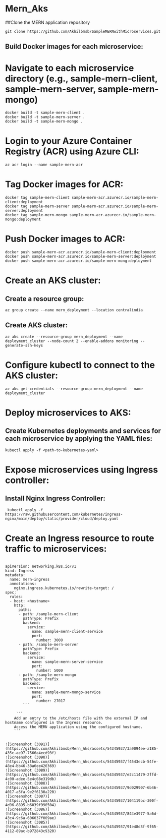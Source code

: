 # Mern_Aks
##Clone the MERN application repository
```
git clone https://github.com/Akhilbmsb/SampleMERNwithMicroservices.git
```
## Build Docker images for each microservice:

# Navigate to each microservice directory (e.g., sample-mern-client, sample-mern-server, sample-mern-mongo)
```
docker build -t sample-mern-client .
docker build -t sample-mern-server .
docker build -t sample-mern-mongo .
```

# Login to your Azure Container Registry (ACR) using Azure CLI:
```
az acr login --name sample-mern-acr
```

# Tag Docker images for ACR:
```
docker tag sample-mern-client sample-mern-acr.azurecr.io/sample-mern-client:deployment
docker tag sample-mern-server sample-mern-acr.azurecr.io/sample-mern-server:deployment
docker tag sample-mern-mongo sample-mern-acr.azurecr.io/sample-mern-mongo:deployment
```

# Push Docker images to ACR:
```
docker push sample-mern-acr.azurecr.io/sample-mern-client:deployment
docker push sample-mern-acr.azurecr.io/sample-mern-server:deployment
docker push sample-mern-acr.azurecr.io/sample-mern-mong:deployment
```

# Create an AKS cluster:

## Create a resource group:
```
az group create --name mern_deployment --location centralindia
```

## Create AKS cluster:
```
az aks create --resource-group mern_deployment --name deployment_cluster --node-count 2 --enable-addons monitoring --generate-ssh-keys
```

# Configure kubectl to connect to the AKS cluster:
```
az aks get-credentials --resource-group mern_deployment --name deployment_cluster
```

# Deploy microservices to AKS:
## Create Kubernetes deployments and services for each microservice by applying the YAML files:
```
kubectl apply -f <path-to-kubernetes-yaml>
```

# Expose microservices using Ingress controller:
## Install Nginx Ingress Controller:

```
 kubectl apply -f https://raw.githubusercontent.com/kubernetes/ingress-nginx/main/deploy/static/provider/cloud/deploy.yaml
```

# Create an Ingress resource to route traffic to microservices:

```

apiVersion: networking.k8s.io/v1
kind: Ingress
metadata:
  name: mern-ingress
  annotations:
    nginx.ingress.kubernetes.io/rewrite-target: /
spec:
  rules:
  - host: <hostname>
    http:
      paths:
      - path: /sample-mern-client
        pathType: Prefix
        backend:
          service:
            name: sample-mern-client-service
            port:
              number: 3000
      - path: /sample-mern-server
        pathType: Prefix
        backend:
          service:
            name: sample-mern-server-service
            port:
              number: 5000
      - path: /sample-mern-mongo
        pathType: Prefix
        backend:
          service:
            name: sample-mern-mongo-service
            port:
              number: 27017
        ```
        
     ```
    Add an entry to the /etc/hosts file with the external IP and hostname configured in the Ingress resource.
    Access the MERN application using the configured hostname.
    ``` 


![Screenshot (3091)](https://github.com/Akhilbmsb/Mern_Aks/assets/54345937/3a9094ee-a185-435c-ae97-7566a4ecd93f)
![Screenshot (3090)](https://github.com/Akhilbmsb/Mern_Aks/assets/54345937/f4543ecb-54fe-48e4-bb46-38a6ee420369)
![Screenshot (3089)](https://github.com/Akhilbmsb/Mern_Aks/assets/54345937/e2c11479-2ffd-4c00-adee-5e4c68e319db)
![Screenshot (3088)](https://github.com/Akhilbmsb/Mern_Aks/assets/54345937/9d029907-6b46-4017-a5fa-9e2f6130a220)
![Screenshot (3087)](https://github.com/Akhilbmsb/Mern_Aks/assets/54345937/104119bc-300f-4d96-8895-b6039f990504)
![Screenshot (3086)](https://github.com/Akhilbmsb/Mern_Aks/assets/54345937/844e3977-5a6d-43c4-9c6a-606037f009ae)
![Screenshot (3085)](https://github.com/Akhilbmsb/Mern_Aks/assets/54345937/91e48d3f-9f65-4112-89ac-b972843c9320)
